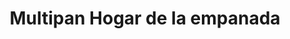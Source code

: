 ---
title: "Multipan Hogar de la empanada"
url: /valdivia/multipan-hogar-de-la-empanada/
shop: Supermarkt
---